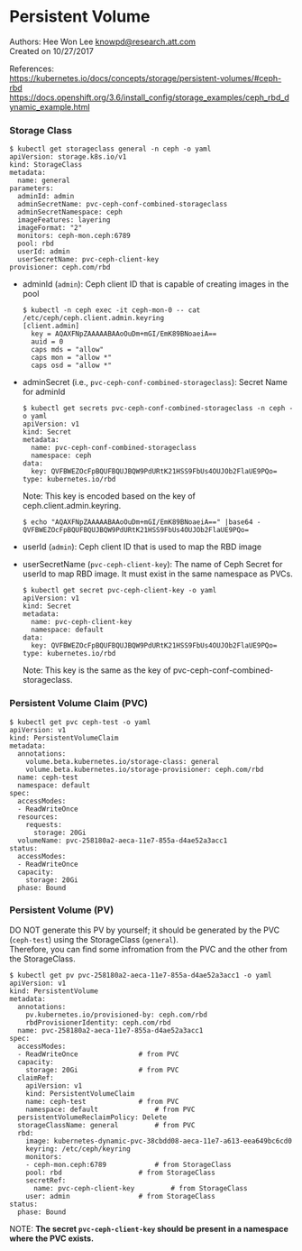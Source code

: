# Persistent Volume  
Authors: Hee Won Lee <knowpd@research.att.com>  
Created on 10/27/2017  

References:  
<https://kubernetes.io/docs/concepts/storage/persistent-volumes/#ceph-rbd>  
<https://docs.openshift.org/3.6/install_config/storage_examples/ceph_rbd_dynamic_example.html>

### Storage Class
```
$ kubectl get storageclass general -n ceph -o yaml
apiVersion: storage.k8s.io/v1
kind: StorageClass
metadata:
  name: general
parameters:
  adminId: admin
  adminSecretName: pvc-ceph-conf-combined-storageclass
  adminSecretNamespace: ceph
  imageFeatures: layering
  imageFormat: "2"
  monitors: ceph-mon.ceph:6789
  pool: rbd
  userId: admin
  userSecretName: pvc-ceph-client-key
provisioner: ceph.com/rbd
```

- adminId (`admin`): Ceph client ID that is capable of creating images in the pool 
   ```
   $ kubectl -n ceph exec -it ceph-mon-0 -- cat /etc/ceph/ceph.client.admin.keyring
   [client.admin]
     key = AQAXFNpZAAAAABAAoOuDm+mGI/EmK89BNoaeiA==
     auid = 0
     caps mds = "allow"
     caps mon = "allow *"
     caps osd = "allow *"
   ```

- adminSecret (i.e., `pvc-ceph-conf-combined-storageclass`): Secret Name for adminId 
   ```
   $ kubectl get secrets pvc-ceph-conf-combined-storageclass -n ceph -o yaml
   apiVersion: v1
   kind: Secret
   metadata:
     name: pvc-ceph-conf-combined-storageclass
     namespace: ceph
   data:
     key: QVFBWEZOcFpBQUFBQUJBQW9PdURtK21HSS9FbUs4OUJOb2FlaUE9PQo=
   type: kubernetes.io/rbd
   ```
   Note: This key is encoded based on the key of ceph.client.admin.keyring.
   ```
   $ echo "AQAXFNpZAAAAABAAoOuDm+mGI/EmK89BNoaeiA==" |base64 -
   QVFBWEZOcFpBQUFBQUJBQW9PdURtK21HSS9FbUs4OUJOb2FlaUE9PQo=
   ```

- userId (`admin`): Ceph client ID that is used to map the RBD image 

- userSecretName (`pvc-ceph-client-key`): The name of Ceph Secret for userId to map RBD image. It must exist in the same namespace as PVCs. 
   ```
   $ kubectl get secret pvc-ceph-client-key -o yaml
   apiVersion: v1
   kind: Secret
   metadata:
     name: pvc-ceph-client-key
     namespace: default
   data:
     key: QVFBWEZOcFpBQUFBQUJBQW9PdURtK21HSS9FbUs4OUJOb2FlaUE9PQo=
   type: kubernetes.io/rbd
   ```
   Note: This key is the same as the key of pvc-ceph-conf-combined-storageclass.


### Persistent Volume Claim (PVC)

```
$ kubectl get pvc ceph-test -o yaml
apiVersion: v1
kind: PersistentVolumeClaim
metadata:
  annotations:
    volume.beta.kubernetes.io/storage-class: general
    volume.beta.kubernetes.io/storage-provisioner: ceph.com/rbd
  name: ceph-test
  namespace: default
spec:
  accessModes:
  - ReadWriteOnce
  resources:
    requests:
      storage: 20Gi
  volumeName: pvc-258180a2-aeca-11e7-855a-d4ae52a3acc1
status:
  accessModes:
  - ReadWriteOnce
  capacity:
    storage: 20Gi
  phase: Bound
```

### Persistent Volume (PV)  
DO NOT generate this PV by yourself; it should be generated by the PVC (`ceph-test`) using the StorageClass (`general`).  
Therefore, you can find some infromation from the PVC and the other from the StorageClass.
```
$ kubectl get pv pvc-258180a2-aeca-11e7-855a-d4ae52a3acc1 -o yaml
apiVersion: v1
kind: PersistentVolume
metadata:
  annotations:
    pv.kubernetes.io/provisioned-by: ceph.com/rbd
    rbdProvisionerIdentity: ceph.com/rbd
  name: pvc-258180a2-aeca-11e7-855a-d4ae52a3acc1
spec:
  accessModes:
  - ReadWriteOnce				# from PVC
  capacity:
    storage: 20Gi				# from PVC
  claimRef:
    apiVersion: v1
    kind: PersistentVolumeClaim
    name: ceph-test				# from PVC
    namespace: default				# from PVC
  persistentVolumeReclaimPolicy: Delete
  storageClassName: general			# from PVC
  rbd:
    image: kubernetes-dynamic-pvc-38cbdd08-aeca-11e7-a613-eea649bc6cd0
    keyring: /etc/ceph/keyring
    monitors:
    - ceph-mon.ceph:6789			# from StorageClass
    pool: rbd					# from StorageClass
    secretRef:
      name: pvc-ceph-client-key			# from StorageClass 
    user: admin					# from StorageClass
status:
  phase: Bound
```

NOTE: **The secret `pvc-ceph-client-key` should be present in a namespace where the PVC exists.**

